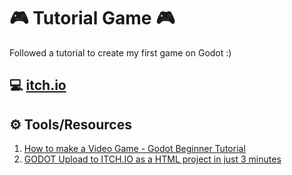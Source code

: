 # :video_game: Tutorial Game :video_game:
Followed a tutorial to create my first game on Godot :)

## :computer: [itch.io](https://ayly.itch.io/tutorialgame)

## :gear: Tools/Resources
1. [How to make a Video Game - Godot Beginner Tutorial](https://www.youtube.com/watch?v=LOhfqjmasi0)
2. [GODOT Upload to ITCH.IO as a HTML project in just 3 minutes](https://www.youtube.com/watch?v=6DVJIlYr7QE)
